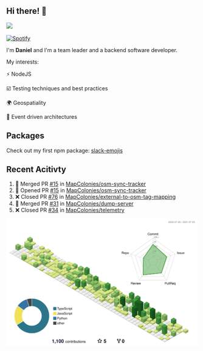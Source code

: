 ## Hi there! 👋

<p>
  <img src="https://github-readme-stats.vercel.app/api?username=syncush&theme=tokyonight">
</p>

[![Spotify](https://novatorem-rust.vercel.app/api/spotify)](https://open.spotify.com/user/syncush)

I'm **Daniel** and I'm a team leader and a backend software developer.

My interests:

⚡ NodeJS

☑️ Testing techniques and best practices

🌍 Geospatiality

🧠 Event driven architectures

## Packages
Check out my first npm package: [slack-emojis](https://www.npmjs.com/package/slack-emojis)

## Recent Acitivty
<!--START_SECTION:activity-->
1. 🎉 Merged PR [#15](https://github.com/MapColonies/osm-sync-tracker/pull/15) in [MapColonies/osm-sync-tracker](https://github.com/MapColonies/osm-sync-tracker)
2. 💪 Opened PR [#15](https://github.com/MapColonies/osm-sync-tracker/pull/15) in [MapColonies/osm-sync-tracker](https://github.com/MapColonies/osm-sync-tracker)
3. ❌ Closed PR [#76](https://github.com/MapColonies/external-to-osm-tag-mapping/pull/76) in [MapColonies/external-to-osm-tag-mapping](https://github.com/MapColonies/external-to-osm-tag-mapping)
4. 🎉 Merged PR [#31](https://github.com/MapColonies/dump-server/pull/31) in [MapColonies/dump-server](https://github.com/MapColonies/dump-server)
5. ❌ Closed PR [#34](https://github.com/MapColonies/telemetry/pull/34) in [MapColonies/telemetry](https://github.com/MapColonies/telemetry)
<!--END_SECTION:activity-->

![contrib](./profile-3d-contrib/profile-green-animate.svg)

